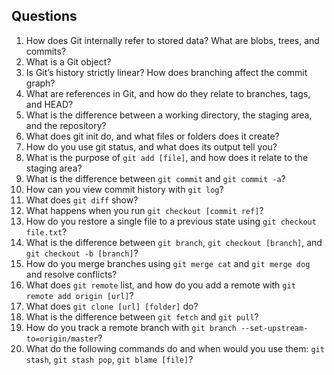 ## Questions

1. How does Git internally refer to stored data? What are blobs, trees, and commits?
2. What is a Git object?
3. Is Git’s history strictly linear? How does branching affect the commit graph?
4. What are references in Git, and how do they relate to branches, tags, and HEAD?
5. What is the difference between a working directory, the staging area, and the repository?
6. What does git init do, and what files or folders does it create?
7. How do you use git status, and what does its output tell you?
8. What is the purpose of `git add [file]`, and how does it relate to the staging area?
9. What is the difference between `git commit` and `git commit -a`?
10. How can you view commit history with `git log`?
11. What does `git diff` show?
12. What happens when you run `git checkout [commit ref]`?
13. How do you restore a single file to a previous state using `git checkout file.txt`?
14. What is the difference between `git branch`, `git checkout [branch]`, and `git checkout -b [branch]`?
15. How do you merge branches using `git merge cat` and `git merge dog` and resolve conflicts?
16. What does `git remote` list, and how do you add a remote with `git remote add origin [url]`?
17. What does `git clone [url] [folder]` do?
18. What is the difference between `git fetch` and `git pull`?
19. How do you track a remote branch with `git branch --set-upstream-to=origin/master`?
20. What do the following commands do and when would you use them: `git stash`, `git stash pop`, `git blame [file]`?

